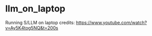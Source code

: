 # llm_on_laptop
Running S/LLM on laptop 
credits: https://www.youtube.com/watch?v=Ay5K4tog5NQ&t=200s

